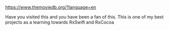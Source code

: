 https://www.themoviedb.org/?language=en

Have you visited this and you have been a fan of this.
This is one of my best projects as a learning towards RxSwift and RxCocoa

